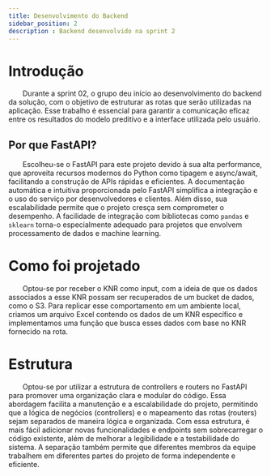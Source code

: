 ```yaml
---
title: Desenvolvimento do Backend
sidebar_position: 2
description : Backend desenvolvido na sprint 2
---
```


# Introdução
&emsp;&emsp;Durante a sprint 02, o grupo deu início ao desenvolvimento do backend da solução, com o objetivo de estruturar as rotas que serão utilizadas na aplicação. Esse trabalho é essencial para garantir a comunicação eficaz entre os resultados do modelo preditivo e a interface utilizada pelo usuário.

## Por que FastAPI?

&emsp;&emsp;Escolheu-se o FastAPI para este projeto devido à sua alta performance, que aproveita recursos modernos do Python como tipagem e async/await, facilitando a construção de APIs rápidas e eficientes. A documentação automática e intuitiva proporcionada pelo FastAPI simplifica a integração e o uso do serviço por desenvolvedores e clientes. Além disso, sua escalabilidade permite que o projeto cresça sem comprometer o desempenho. A facilidade de integração com bibliotecas como `pandas` e `sklearn` torna-o especialmente adequado para projetos que envolvem processamento de dados e machine learning.

# Como foi projetado

&emsp;&emsp;Optou-se por receber o KNR como input, com a ideia de que os dados associados a esse KNR possam ser recuperados de um bucket de dados, como o S3. Para replicar esse comportamento em um ambiente local, criamos um arquivo Excel contendo os dados de um KNR específico e implementamos uma função que busca esses dados com base no KNR fornecido na rota.

# Estrutura

&emsp;&emsp;Optou-se por utilizar a estrutura de controllers e routers no FastAPI para promover uma organização clara e modular do código. Essa abordagem facilita a manutenção e a escalabilidade do projeto, permitindo que a lógica de negócios (controllers) e o mapeamento das rotas (routers) sejam separados de maneira lógica e organizada. Com essa estrutura, é mais fácil adicionar novas funcionalidades e endpoints sem sobrecarregar o código existente, além de melhorar a legibilidade e a testabilidade do sistema. A separação também permite que diferentes membros da equipe trabalhem em diferentes partes do projeto de forma independente e eficiente.
